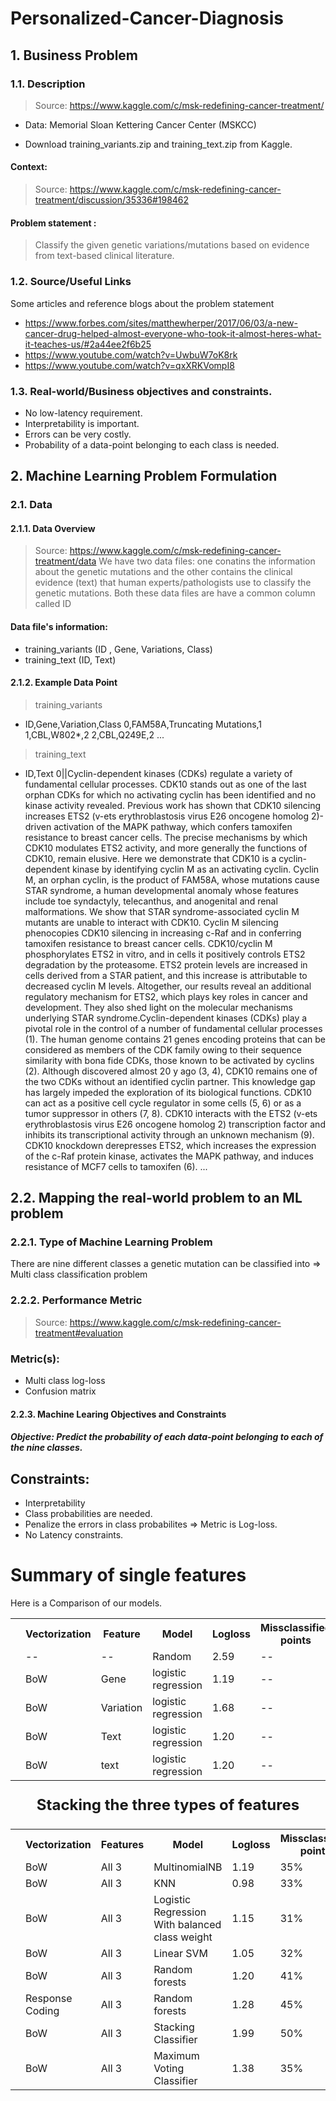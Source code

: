 # Personalized-Cancer-Diagnosis

## 1. Business Problem
### 1.1. Description
> Source: https://www.kaggle.com/c/msk-redefining-cancer-treatment/
- Data: Memorial Sloan Kettering Cancer Center (MSKCC)

- Download training_variants.zip and training_text.zip from Kaggle.

#### Context:
> Source: https://www.kaggle.com/c/msk-redefining-cancer-treatment/discussion/35336#198462
#### Problem statement :
> Classify the given genetic variations/mutations based on evidence from text-based clinical literature.
### 1.2. Source/Useful Links
Some articles and reference blogs about the problem statement

- https://www.forbes.com/sites/matthewherper/2017/06/03/a-new-cancer-drug-helped-almost-everyone-who-took-it-almost-heres-what-it-teaches-us/#2a44ee2f6b25
- https://www.youtube.com/watch?v=UwbuW7oK8rk
- https://www.youtube.com/watch?v=qxXRKVompI8
### 1.3. Real-world/Business objectives and constraints.
- No low-latency requirement.
- Interpretability is important.
- Errors can be very costly.
- Probability of a data-point belonging to each class is needed.

## 2. Machine Learning Problem Formulation
### 2.1. Data
#### 2.1.1. Data Overview
> Source: https://www.kaggle.com/c/msk-redefining-cancer-treatment/data
We have two data files: one conatins the information about the genetic mutations and the other contains the clinical evidence (text) that human experts/pathologists use to classify the genetic mutations.
Both these data files are have a common column called ID
#### Data file's information:
- training_variants (ID , Gene, Variations, Class)
- training_text (ID, Text)
#### 2.1.2. Example Data Point
> training_variants
- ID,Gene,Variation,Class
0,FAM58A,Truncating Mutations,1 
1,CBL,W802*,2 
2,CBL,Q249E,2 
...
> training_text
- ID,Text 
0||Cyclin-dependent kinases (CDKs) regulate a variety of fundamental cellular processes. CDK10 stands out as one of the last orphan CDKs for which no activating cyclin has been identified and no kinase activity revealed. Previous work has shown that CDK10 silencing increases ETS2 (v-ets erythroblastosis virus E26 oncogene homolog 2)-driven activation of the MAPK pathway, which confers tamoxifen resistance to breast cancer cells. The precise mechanisms by which CDK10 modulates ETS2 activity, and more generally the functions of CDK10, remain elusive. Here we demonstrate that CDK10 is a cyclin-dependent kinase by identifying cyclin M as an activating cyclin. Cyclin M, an orphan cyclin, is the product of FAM58A, whose mutations cause STAR syndrome, a human developmental anomaly whose features include toe syndactyly, telecanthus, and anogenital and renal malformations. We show that STAR syndrome-associated cyclin M mutants are unable to interact with CDK10. Cyclin M silencing phenocopies CDK10 silencing in increasing c-Raf and in conferring tamoxifen resistance to breast cancer cells. CDK10/cyclin M phosphorylates ETS2 in vitro, and in cells it positively controls ETS2 degradation by the proteasome. ETS2 protein levels are increased in cells derived from a STAR patient, and this increase is attributable to decreased cyclin M levels. Altogether, our results reveal an additional regulatory mechanism for ETS2, which plays key roles in cancer and development. They also shed light on the molecular mechanisms underlying STAR syndrome.Cyclin-dependent kinases (CDKs) play a pivotal role in the control of a number of fundamental cellular processes (1). The human genome contains 21 genes encoding proteins that can be considered as members of the CDK family owing to their sequence similarity with bona fide CDKs, those known to be activated by cyclins (2). Although discovered almost 20 y ago (3, 4), CDK10 remains one of the two CDKs without an identified cyclin partner. This knowledge gap has largely impeded the exploration of its biological functions. CDK10 can act as a positive cell cycle regulator in some cells (5, 6) or as a tumor suppressor in others (7, 8). CDK10 interacts with the ETS2 (v-ets erythroblastosis virus E26 oncogene homolog 2) transcription factor and inhibits its transcriptional activity through an unknown mechanism (9). CDK10 knockdown derepresses ETS2, which increases the expression of the c-Raf protein kinase, activates the MAPK pathway, and induces resistance of MCF7 cells to tamoxifen (6). ...
## 2.2. Mapping the real-world problem to an ML problem
### 2.2.1. Type of Machine Learning Problem
There are nine different classes a genetic mutation can be classified into => Multi class classification problem
### 2.2.2. Performance Metric
> Source: https://www.kaggle.com/c/msk-redefining-cancer-treatment#evaluation
### Metric(s):

- Multi class log-loss
- Confusion matrix
#### 2.2.3. Machine Learing Objectives and Constraints
##### Objective: Predict the probability of each data-point belonging to each of the nine classes.

## Constraints:

- Interpretability
- Class probabilities are needed.
- Penalize the errors in class probabilites => Metric is Log-loss.
- No Latency constraints.


<h1>Summary of single features</h1>
<p>Here is a Comparison of our models.</p>


<table style="width:100%">
  <tr>
      <th></th>
    <th>Vectorization</th>
       <th>Feature</th>
      
  <th>Model</th>
    <th>Logloss</th>
      <th>Missclassified points</th>
      
      
  </tr>
  <tr>
    <td></td>
    <td>--</td>
    <td>--</td>
    <td>Random</td>
    <td>2.59</td>
       <td>--</td>
       
   </tr>
  <tr>
    <td></td>
    <td>BoW</td>
    <td>Gene</td>
    <td>logistic regression</td>
    <td>1.19</td>
       <td>--</td>
       
   </tr>
  <tr>
   <td></td>
    <td>BoW</td>
    <td>Variation</td>
    <td>logistic regression</td>
    <td>1.68</td>
       <td>--</td>
        
   </tr>
  <tr>
       <td></td>
    <td>BoW</td>
    <td>Text</td>
    <td>logistic regression</td>
    <td>1.20</td>
       <td>--</td>
     
   
  </tr>
  
  
  
   <tr>
       <td></td>
    <td>BoW</td>
    <td>text</td>
    <td>logistic regression</td>
    <td>1.20</td>
       <td>--</td>
        
   
  </tr>
   
<table style="width:100%">
<p style="font-size:24px;text-align:Center"> <b>Stacking the three types of features </b><p>



 <tr>
      <th></th>
    <th>Vectorization</th>      
  <th>Features</th>
      <th>Model</th>
    <th>Logloss</th>
      <th>Missclassified points</th>
      
      
 
  <tr>
    <td></td>
    <td>BoW</td>
    <td>All 3</td>
    <td>MultinomialNB</td>
    <td>1.19</td>
       <td>35%</td>
       
   </tr>
  <tr>
   <td></td>
    <td>BoW</td>
    <td>All 3</td>
    <td>KNN</td>
    <td>0.98</td>
       <td>33%</td>
        
   </tr>
  <tr>
       <td></td>
    <td>BoW</td>
    <td>All 3</td>
    <td>Logistic Regression With balanced class weight</td>
    <td>1.15</td>
       <td>31%</td>
     
   
  </tr>
  
  
  
   <tr>
       <td></td>
    <td>BoW</td>
    <td>All 3</td>
    <td>Linear SVM</td>
    <td>1.05</td>
       <td>32%</td>
   
  </tr>
   
   
   <tr>
       <td></td>
    <td>BoW</td>
    <td>All 3</td>
    <td>Random forests</td>
    <td>1.20</td>
       <td>41%</td>
   
  </tr>
   
   
   <tr>
       <td></td>
    <td>Response Coding</td>
    <td>All 3</td>
    <td>Random forests</td>
    <td>1.28</td>
       <td>45%</td>
   
  </tr>
  
  
   
   <tr>
       <td></td>
    <td>BoW</td>
    <td>All 3</td>
    <td>Stacking Classifier</td>
    <td>1.99</td>
       <td>50%</td>
   
  </tr>
      
   <tr>
       <td></td>
    <td>BoW</td>
    <td>All 3</td>
    <td>Maximum Voting Classifier</td>
    <td>1.38</td>
       <td>35%</td>
   
  </tr>
   
   
</table> 



